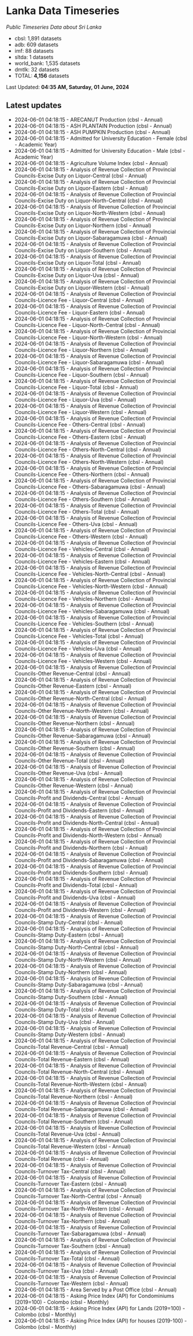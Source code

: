 # Lanka Data Timeseries
*Public Timeseries Data about Sri Lanka*

* cbsl: 1,891 datasets
* adb: 609 datasets
* imf: 88 datasets
* sltda: 1 datasets
* world_bank: 1,535 datasets
* dmtlk: 32 datasets
* TOTAL: **4,156** datasets

Last Updated: **04:35 AM, Saturday, 01 June, 2024**

## Latest updates

* 2024-06-01 04:18:15 - ARECANUT Production (cbsl - Annual)
* 2024-06-01 04:18:15 - ASH PLANTAIN Production (cbsl - Annual)
* 2024-06-01 04:18:15 - ASH PUMPKIN Production (cbsl - Annual)
* 2024-06-01 04:18:15 - Admitted for University Education - Female (cbsl - Academic Year)
* 2024-06-01 04:18:15 - Admitted for University Education - Male (cbsl - Academic Year)
* 2024-06-01 04:18:15 - Agriculture Volume Index (cbsl - Annual)
* 2024-06-01 04:18:15 - Analysis of Revenue Collection of Provincial Councils-Excise Duty on Liquor-Central (cbsl - Annual)
* 2024-06-01 04:18:15 - Analysis of Revenue Collection of Provincial Councils-Excise Duty on Liquor-Eastern (cbsl - Annual)
* 2024-06-01 04:18:15 - Analysis of Revenue Collection of Provincial Councils-Excise Duty on Liquor-North-Central (cbsl - Annual)
* 2024-06-01 04:18:15 - Analysis of Revenue Collection of Provincial Councils-Excise Duty on Liquor-North-Western (cbsl - Annual)
* 2024-06-01 04:18:15 - Analysis of Revenue Collection of Provincial Councils-Excise Duty on Liquor-Northern (cbsl - Annual)
* 2024-06-01 04:18:15 - Analysis of Revenue Collection of Provincial Councils-Excise Duty on Liquor-Sabaragamuwa (cbsl - Annual)
* 2024-06-01 04:18:15 - Analysis of Revenue Collection of Provincial Councils-Excise Duty on Liquor-Southern (cbsl - Annual)
* 2024-06-01 04:18:15 - Analysis of Revenue Collection of Provincial Councils-Excise Duty on Liquor-Total (cbsl - Annual)
* 2024-06-01 04:18:15 - Analysis of Revenue Collection of Provincial Councils-Excise Duty on Liquor-Uva (cbsl - Annual)
* 2024-06-01 04:18:15 - Analysis of Revenue Collection of Provincial Councils-Excise Duty on Liquor-Western (cbsl - Annual)
* 2024-06-01 04:18:15 - Analysis of Revenue Collection of Provincial Councils-Licence Fee - Liquor-Central (cbsl - Annual)
* 2024-06-01 04:18:15 - Analysis of Revenue Collection of Provincial Councils-Licence Fee - Liquor-Eastern (cbsl - Annual)
* 2024-06-01 04:18:15 - Analysis of Revenue Collection of Provincial Councils-Licence Fee - Liquor-North-Central (cbsl - Annual)
* 2024-06-01 04:18:15 - Analysis of Revenue Collection of Provincial Councils-Licence Fee - Liquor-North-Western (cbsl - Annual)
* 2024-06-01 04:18:15 - Analysis of Revenue Collection of Provincial Councils-Licence Fee - Liquor-Northern (cbsl - Annual)
* 2024-06-01 04:18:15 - Analysis of Revenue Collection of Provincial Councils-Licence Fee - Liquor-Sabaragamuwa (cbsl - Annual)
* 2024-06-01 04:18:15 - Analysis of Revenue Collection of Provincial Councils-Licence Fee - Liquor-Southern (cbsl - Annual)
* 2024-06-01 04:18:15 - Analysis of Revenue Collection of Provincial Councils-Licence Fee - Liquor-Total (cbsl - Annual)
* 2024-06-01 04:18:15 - Analysis of Revenue Collection of Provincial Councils-Licence Fee - Liquor-Uva (cbsl - Annual)
* 2024-06-01 04:18:15 - Analysis of Revenue Collection of Provincial Councils-Licence Fee - Liquor-Western (cbsl - Annual)
* 2024-06-01 04:18:15 - Analysis of Revenue Collection of Provincial Councils-Licence Fee - Others-Central (cbsl - Annual)
* 2024-06-01 04:18:15 - Analysis of Revenue Collection of Provincial Councils-Licence Fee - Others-Eastern (cbsl - Annual)
* 2024-06-01 04:18:15 - Analysis of Revenue Collection of Provincial Councils-Licence Fee - Others-North-Central (cbsl - Annual)
* 2024-06-01 04:18:15 - Analysis of Revenue Collection of Provincial Councils-Licence Fee - Others-North-Western (cbsl - Annual)
* 2024-06-01 04:18:15 - Analysis of Revenue Collection of Provincial Councils-Licence Fee - Others-Northern (cbsl - Annual)
* 2024-06-01 04:18:15 - Analysis of Revenue Collection of Provincial Councils-Licence Fee - Others-Sabaragamuwa (cbsl - Annual)
* 2024-06-01 04:18:15 - Analysis of Revenue Collection of Provincial Councils-Licence Fee - Others-Southern (cbsl - Annual)
* 2024-06-01 04:18:15 - Analysis of Revenue Collection of Provincial Councils-Licence Fee - Others-Total (cbsl - Annual)
* 2024-06-01 04:18:15 - Analysis of Revenue Collection of Provincial Councils-Licence Fee - Others-Uva (cbsl - Annual)
* 2024-06-01 04:18:15 - Analysis of Revenue Collection of Provincial Councils-Licence Fee - Others-Western (cbsl - Annual)
* 2024-06-01 04:18:15 - Analysis of Revenue Collection of Provincial Councils-Licence Fee - Vehicles-Central (cbsl - Annual)
* 2024-06-01 04:18:15 - Analysis of Revenue Collection of Provincial Councils-Licence Fee - Vehicles-Eastern (cbsl - Annual)
* 2024-06-01 04:18:15 - Analysis of Revenue Collection of Provincial Councils-Licence Fee - Vehicles-North-Central (cbsl - Annual)
* 2024-06-01 04:18:15 - Analysis of Revenue Collection of Provincial Councils-Licence Fee - Vehicles-North-Western (cbsl - Annual)
* 2024-06-01 04:18:15 - Analysis of Revenue Collection of Provincial Councils-Licence Fee - Vehicles-Northern (cbsl - Annual)
* 2024-06-01 04:18:15 - Analysis of Revenue Collection of Provincial Councils-Licence Fee - Vehicles-Sabaragamuwa (cbsl - Annual)
* 2024-06-01 04:18:15 - Analysis of Revenue Collection of Provincial Councils-Licence Fee - Vehicles-Southern (cbsl - Annual)
* 2024-06-01 04:18:15 - Analysis of Revenue Collection of Provincial Councils-Licence Fee - Vehicles-Total (cbsl - Annual)
* 2024-06-01 04:18:15 - Analysis of Revenue Collection of Provincial Councils-Licence Fee - Vehicles-Uva (cbsl - Annual)
* 2024-06-01 04:18:15 - Analysis of Revenue Collection of Provincial Councils-Licence Fee - Vehicles-Western (cbsl - Annual)
* 2024-06-01 04:18:15 - Analysis of Revenue Collection of Provincial Councils-Other Revenue-Central (cbsl - Annual)
* 2024-06-01 04:18:15 - Analysis of Revenue Collection of Provincial Councils-Other Revenue-Eastern (cbsl - Annual)
* 2024-06-01 04:18:15 - Analysis of Revenue Collection of Provincial Councils-Other Revenue-North-Central (cbsl - Annual)
* 2024-06-01 04:18:15 - Analysis of Revenue Collection of Provincial Councils-Other Revenue-North-Western (cbsl - Annual)
* 2024-06-01 04:18:15 - Analysis of Revenue Collection of Provincial Councils-Other Revenue-Northern (cbsl - Annual)
* 2024-06-01 04:18:15 - Analysis of Revenue Collection of Provincial Councils-Other Revenue-Sabaragamuwa (cbsl - Annual)
* 2024-06-01 04:18:15 - Analysis of Revenue Collection of Provincial Councils-Other Revenue-Southern (cbsl - Annual)
* 2024-06-01 04:18:15 - Analysis of Revenue Collection of Provincial Councils-Other Revenue-Total (cbsl - Annual)
* 2024-06-01 04:18:15 - Analysis of Revenue Collection of Provincial Councils-Other Revenue-Uva (cbsl - Annual)
* 2024-06-01 04:18:15 - Analysis of Revenue Collection of Provincial Councils-Other Revenue-Western (cbsl - Annual)
* 2024-06-01 04:18:15 - Analysis of Revenue Collection of Provincial Councils-Profit and Dividends-Central (cbsl - Annual)
* 2024-06-01 04:18:15 - Analysis of Revenue Collection of Provincial Councils-Profit and Dividends-Eastern (cbsl - Annual)
* 2024-06-01 04:18:15 - Analysis of Revenue Collection of Provincial Councils-Profit and Dividends-North-Central (cbsl - Annual)
* 2024-06-01 04:18:15 - Analysis of Revenue Collection of Provincial Councils-Profit and Dividends-North-Western (cbsl - Annual)
* 2024-06-01 04:18:15 - Analysis of Revenue Collection of Provincial Councils-Profit and Dividends-Northern (cbsl - Annual)
* 2024-06-01 04:18:15 - Analysis of Revenue Collection of Provincial Councils-Profit and Dividends-Sabaragamuwa (cbsl - Annual)
* 2024-06-01 04:18:15 - Analysis of Revenue Collection of Provincial Councils-Profit and Dividends-Southern (cbsl - Annual)
* 2024-06-01 04:18:15 - Analysis of Revenue Collection of Provincial Councils-Profit and Dividends-Total (cbsl - Annual)
* 2024-06-01 04:18:15 - Analysis of Revenue Collection of Provincial Councils-Profit and Dividends-Uva (cbsl - Annual)
* 2024-06-01 04:18:15 - Analysis of Revenue Collection of Provincial Councils-Profit and Dividends-Western (cbsl - Annual)
* 2024-06-01 04:18:15 - Analysis of Revenue Collection of Provincial Councils-Stamp Duty-Central (cbsl - Annual)
* 2024-06-01 04:18:15 - Analysis of Revenue Collection of Provincial Councils-Stamp Duty-Eastern (cbsl - Annual)
* 2024-06-01 04:18:15 - Analysis of Revenue Collection of Provincial Councils-Stamp Duty-North-Central (cbsl - Annual)
* 2024-06-01 04:18:15 - Analysis of Revenue Collection of Provincial Councils-Stamp Duty-North-Western (cbsl - Annual)
* 2024-06-01 04:18:15 - Analysis of Revenue Collection of Provincial Councils-Stamp Duty-Northern (cbsl - Annual)
* 2024-06-01 04:18:15 - Analysis of Revenue Collection of Provincial Councils-Stamp Duty-Sabaragamuwa (cbsl - Annual)
* 2024-06-01 04:18:15 - Analysis of Revenue Collection of Provincial Councils-Stamp Duty-Southern (cbsl - Annual)
* 2024-06-01 04:18:15 - Analysis of Revenue Collection of Provincial Councils-Stamp Duty-Total (cbsl - Annual)
* 2024-06-01 04:18:15 - Analysis of Revenue Collection of Provincial Councils-Stamp Duty-Uva (cbsl - Annual)
* 2024-06-01 04:18:15 - Analysis of Revenue Collection of Provincial Councils-Stamp Duty-Western (cbsl - Annual)
* 2024-06-01 04:18:15 - Analysis of Revenue Collection of Provincial Councils-Total Revenue-Central (cbsl - Annual)
* 2024-06-01 04:18:15 - Analysis of Revenue Collection of Provincial Councils-Total Revenue-Eastern (cbsl - Annual)
* 2024-06-01 04:18:15 - Analysis of Revenue Collection of Provincial Councils-Total Revenue-North-Central (cbsl - Annual)
* 2024-06-01 04:18:15 - Analysis of Revenue Collection of Provincial Councils-Total Revenue-North-Western (cbsl - Annual)
* 2024-06-01 04:18:15 - Analysis of Revenue Collection of Provincial Councils-Total Revenue-Northern (cbsl - Annual)
* 2024-06-01 04:18:15 - Analysis of Revenue Collection of Provincial Councils-Total Revenue-Sabaragamuwa (cbsl - Annual)
* 2024-06-01 04:18:15 - Analysis of Revenue Collection of Provincial Councils-Total Revenue-Southern (cbsl - Annual)
* 2024-06-01 04:18:15 - Analysis of Revenue Collection of Provincial Councils-Total Revenue-Uva (cbsl - Annual)
* 2024-06-01 04:18:15 - Analysis of Revenue Collection of Provincial Councils-Total Revenue-Western (cbsl - Annual)
* 2024-06-01 04:18:15 - Analysis of Revenue Collection of Provincial Councils-Total Revenue (cbsl - Annual)
* 2024-06-01 04:18:15 - Analysis of Revenue Collection of Provincial Councils-Turnover Tax-Central (cbsl - Annual)
* 2024-06-01 04:18:15 - Analysis of Revenue Collection of Provincial Councils-Turnover Tax-Eastern (cbsl - Annual)
* 2024-06-01 04:18:15 - Analysis of Revenue Collection of Provincial Councils-Turnover Tax-North-Central (cbsl - Annual)
* 2024-06-01 04:18:15 - Analysis of Revenue Collection of Provincial Councils-Turnover Tax-North-Western (cbsl - Annual)
* 2024-06-01 04:18:15 - Analysis of Revenue Collection of Provincial Councils-Turnover Tax-Northern (cbsl - Annual)
* 2024-06-01 04:18:15 - Analysis of Revenue Collection of Provincial Councils-Turnover Tax-Sabaragamuwa (cbsl - Annual)
* 2024-06-01 04:18:15 - Analysis of Revenue Collection of Provincial Councils-Turnover Tax-Southern (cbsl - Annual)
* 2024-06-01 04:18:15 - Analysis of Revenue Collection of Provincial Councils-Turnover Tax-Total (cbsl - Annual)
* 2024-06-01 04:18:15 - Analysis of Revenue Collection of Provincial Councils-Turnover Tax-Uva (cbsl - Annual)
* 2024-06-01 04:18:15 - Analysis of Revenue Collection of Provincial Councils-Turnover Tax-Western (cbsl - Annual)
* 2024-06-01 04:18:15 - Area Served by a Post Office (cbsl - Annual)
* 2024-06-01 04:18:15 - Asking Price Index (API) for Condominiums (2019=100) - Colombo (cbsl - Monthly)
* 2024-06-01 04:18:15 - Asking Price Index (API) for Lands (2019=100) - Colombo (cbsl - Monthly)
* 2024-06-01 04:18:15 - Asking Price Index (API) for houses (2019-100) - Colombo (cbsl - Monthly)